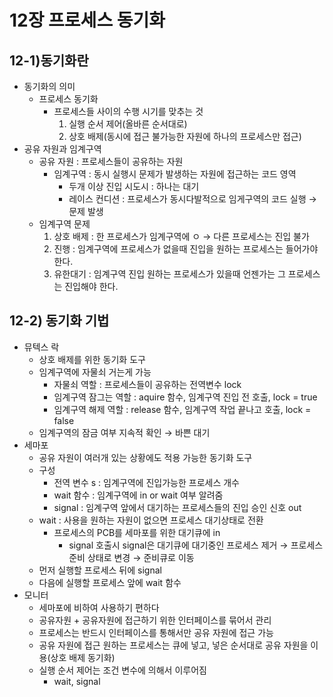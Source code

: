 # 12장 프로세스 동기화

## 12-1)동기화란

- 동기화의 의미
    - 프로세스 동기화
        - 프로세스들 사이의 수행 시기를 맞추는 것
            1. 실행 순서 제어(올바른 순서대로)
            2. 상호 배제(동시에 접근 불가능한 자원에 하나의 프로세스만 접근)
- 공유 자원과 임계구역
    - 공유 자원 : 프로세스들이 공유하는 자원
        - 임계구역 : 동시 실행시 문제가 발생하는 자원에 접근하는 코드 영역
            - 두개 이상 진입 시도시 : 하나는 대기
            - 레이스 컨디션 : 프로세스가 동시다발적으로 임게구역의 코드 실행 → 문제 발생
    - 임계구역 문제
        1. 상호 배제 : 한 프로세스가 임계구역에 ㅇ → 다른 프로세스는 진입 불가
        2. 진행 : 임계구역에 프로세스가 없을때 진입을 원하는 프로세스는 들어가야한다.
        3. 유한대기 : 임계구역 진입 원하는 프로세스가 있을때 언젠가는 그 프로세스는 진입해야 한다.

## 12-2) 동기화 기법

- 뮤텍스 락
    - 상호 배제를 위한 동기화 도구
    - 임계구역에 자물쇠 거는게 가능
        - 자물쇠 역할 : 프로세스들이 공유하는 전역변수 lock
        - 임계구역 잠그는 역할 : aquire 함수, 임계구역 진입 전 호출, lock = true
        - 임계구역 해제 역할 : release 함수, 임계구역 작업 끝나고 호출, lock = false
    - 임계구역의 잠금 여부 지속적 확인 → 바쁜 대기
- 세마포
    - 공유 자원이 여러개 있는 상황에도 적용 가능한 동기화 도구
    - 구성
        - 전역 변수 s : 임계구역에 진입가능한 프로세스 개수
        - wait 함수 : 임계구역에 in or wait 여부 알려줌
        - signal : 임계구역 앞에서 대기하는 프로세스들의 진입 승인 신호 out
    - wait : 사용을 원하는 자원이 없으면 프로세스 대기상태로 전환
        - 프로세스의 PCB를 세마포를 위한 대기큐에 in
            - signal 호출시 signal은 대기큐에 대기중인 프로세스 제거 → 프로세스 준비 상태로 변경 → 준비큐로 이동
    - 먼저 실행할 프로세스 뒤에 signal
    - 다음에 실행할 프로세스 앞에 wait 함수
- 모니터
    - 세마포에 비하여 사용하기 편하다
    - 공유자원 + 공유자원에 접근하기 위한 인터페이스를 묶어서 관리
    - 프로세스는 반드시 인터페이스를 통해서만 공유 자원에 접근 가능
    - 공유 자원에 접근 원하는 프로세스는 큐에 넣고, 넣은 순서대로 공유 자원을 이용(상호 배제 동기화)
    - 실행 순서 제어는 조건 변수에 의해서 이루어짐
        - wait, signal

